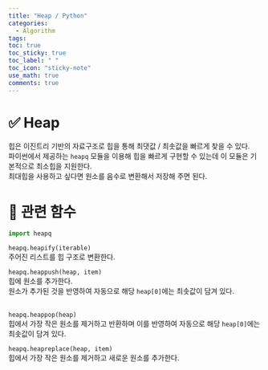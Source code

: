 ```yaml
---
title: "Heap / Python"
categories:
  - Algorithm
tags: 
toc: true
toc_sticky: true
toc_label: " "
toc_icon: "sticky-note"
use_math: true
comments: true
---
```


# ✅ Heap
힙은 이진트리 기반의 자료구조로 힙을 통해 최댓값 / 최솟값을 빠르게 찾을 수 있다.   
파이썬에서 제공하는 `heapq` 모듈을 이용해 힙을 빠르게 구현할 수 있는데 이 모듈은 기본적으로 최소힙을 지원한다.    
최대힙을 사용하고 싶다면 원소를 음수로 변환해서 저장해 주면 된다.
<br/>

# 👀 관련 함수
```python
import heapq
```

`heapq.heapify(iterable)`     
주어진 리스트를 힙 구조로 변환한다.
<br/>

`heapq.heappush(heap, item)`      
힙에 원소를 추가한다.    
원소가 추가된 것을 반영하여 자동으로 해당 `heap[0]`에는 최솟값이 담겨 있다.  
<br/>

`heapq.heappop(heap)`     
힙에서 가장 작은 원소를 제거하고 반환하며 이를 반영하여 자동으로 해당 `heap[0]`에는 최솟값이 담겨 있다. 
<br/>

`heapq.heapreplace(heap, item)`     
힙에서 가장 작은 원소를 제거하고 새로운 원소를 추가한다.